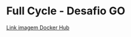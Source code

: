 # Full Cycle - Desafio GO


<a href="https://hub.docker.com/repository/docker/tiagocorsi/codeeducation">Link imagem Docker Hub</a>